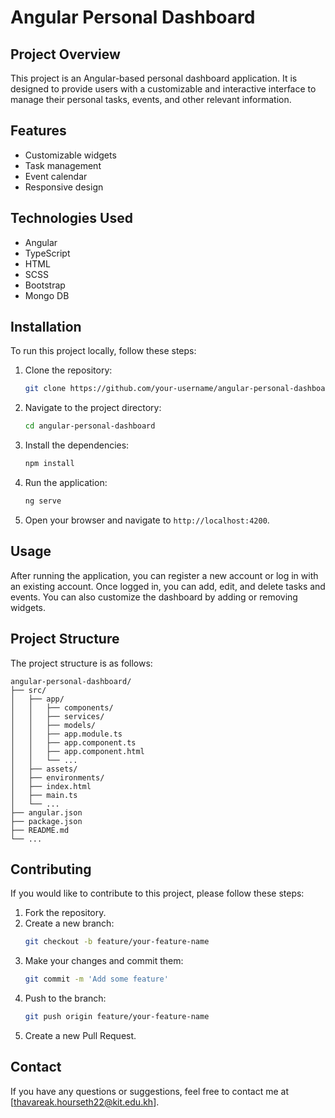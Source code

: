 # Angular Personal Dashboard

## Project Overview

This project is an Angular-based personal dashboard application. It is designed to provide users with a customizable and interactive interface to manage their personal tasks, events, and other relevant information.

## Features

- Customizable widgets
- Task management
- Event calendar
- Responsive design

## Technologies Used

- Angular
- TypeScript
- HTML
- SCSS
- Bootstrap 
- Mongo DB

## Installation

To run this project locally, follow these steps:

1. Clone the repository:
    ```bash
    git clone https://github.com/your-username/angular-personal-dashboard.git
    ```
2. Navigate to the project directory:
    ```bash
    cd angular-personal-dashboard
    ```
3. Install the dependencies:
    ```bash
    npm install
    ```
4. Run the application:
    ```bash
    ng serve
    ```
5. Open your browser and navigate to `http://localhost:4200`.

## Usage

After running the application, you can register a new account or log in with an existing account. Once logged in, you can add, edit, and delete tasks and events. You can also customize the dashboard by adding or removing widgets.

## Project Structure

The project structure is as follows:

```
angular-personal-dashboard/
├── src/
│   ├── app/
│   │   ├── components/
│   │   ├── services/
│   │   ├── models/
│   │   ├── app.module.ts
│   │   ├── app.component.ts
│   │   ├── app.component.html
│   │   └── ...
│   ├── assets/
│   ├── environments/
│   ├── index.html
│   ├── main.ts
│   └── ...
├── angular.json
├── package.json
├── README.md
└── ...
```

## Contributing

If you would like to contribute to this project, please follow these steps:

1. Fork the repository.
2. Create a new branch:
    ```bash
    git checkout -b feature/your-feature-name
    ```
3. Make your changes and commit them:
    ```bash
    git commit -m 'Add some feature'
    ```
4. Push to the branch:
    ```bash
    git push origin feature/your-feature-name
    ```
5. Create a new Pull Request.


## Contact

If you have any questions or suggestions, feel free to contact me at [thavareak.hourseth22@kit.edu.kh].

